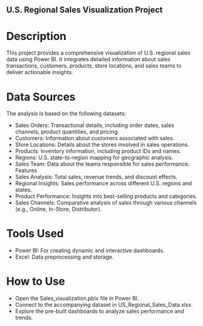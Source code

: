 ## U.S. Regional Sales Visualization Project
# Description
This project provides a comprehensive visualization of U.S. regional sales data using Power BI. It integrates detailed information about sales transactions, customers, products, store locations, and sales teams to deliver actionable insights.

# Data Sources
The analysis is based on the following datasets:

- Sales Orders: Transactional details, including order dates, sales channels, product quantities, and pricing.
- Customers: Information about customers associated with sales.
- Store Locations: Details about the stores involved in sales operations.
- Products: Inventory information, including product IDs and names.
- Regions: U.S. state-to-region mapping for geographic analysis.
- Sales Team: Data about the teams responsible for sales performance.
Features
- Sales Analysis: Total sales, revenue trends, and discount effects.
- Regional Insights: Sales performance across different U.S. regions and states.
- Product Performance: Insights into best-selling products and categories.
- Sales Channels: Comparative analysis of sales through various channels (e.g., Online, In-Store, Distributor).
# Tools Used
- Power BI: For creating dynamic and interactive dashboards.
- Excel: Data preprocessing and storage.
# How to Use
- Open the Sales_visualization.pbix file in Power BI.
- Connect to the accompanying dataset in US_Regional_Sales_Data.xlsx.
- Explore the pre-built dashboards to analyze sales performance and trends.